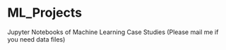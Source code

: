 # ML_Projects
Jupyter Notebooks of Machine Learning Case Studies (Please mail me if you need data files)
